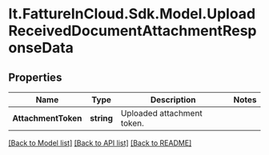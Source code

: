 # It.FattureInCloud.Sdk.Model.UploadReceivedDocumentAttachmentResponseData

## Properties

Name | Type | Description | Notes
------------ | ------------- | ------------- | -------------
**AttachmentToken** | **string** | Uploaded attachment token. | 

[[Back to Model list]](../README.md#documentation-for-models) [[Back to API list]](../README.md#documentation-for-api-endpoints) [[Back to README]](../README.md)

